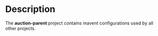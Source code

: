 # Description #
The **auction-parent** project contains mavent configurations used by all other projects.